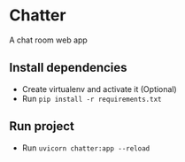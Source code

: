 # Chatter
A chat room web app

## Install dependencies
* Create virtualenv and activate it (Optional)
* Run `pip install -r requirements.txt`

## Run project
* Run `uvicorn chatter:app --reload`